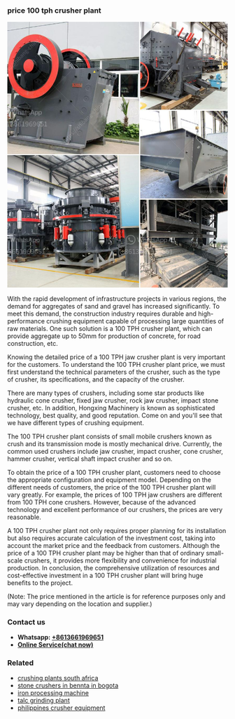<h3>price 100 tph crusher plant</h3><img src='1708498172.jpg' alt=''><p>With the rapid development of infrastructure projects in various regions, the demand for aggregates of sand and gravel has increased significantly. To meet this demand, the construction industry requires durable and high-performance crushing equipment capable of processing large quantities of raw materials. One such solution is a 100 TPH crusher plant, which can provide aggregate up to 50mm for production of concrete, for road construction, etc.</p><p>Knowing the detailed price of a 100 TPH jaw crusher plant is very important for the customers. To understand the 100 TPH crusher plant price, we must first understand the technical parameters of the crusher, such as the type of crusher, its specifications, and the capacity of the crusher.</p><p>There are many types of crushers, including some star products like hydraulic cone crusher, fixed jaw crusher, rock jaw crusher, impact stone crusher, etc. In addition, Hongxing Machinery is known as sophisticated technology, best quality, and good reputation. Come on and you'll see that we have different types of crushing equipment.</p><p>The 100 TPH crusher plant consists of small mobile crushers known as crush and its transmission mode is mostly mechanical drive. Currently, the common used crushers include jaw crusher, impact crusher, cone crusher, hammer crusher, vertical shaft impact crusher and so on.</p><p>To obtain the price of a 100 TPH crusher plant, customers need to choose the appropriate configuration and equipment model. Depending on the different needs of customers, the price of the 100 TPH crusher plant will vary greatly. For example, the prices of 100 TPH jaw crushers are different from 100 TPH cone crushers. However, because of the advanced technology and excellent performance of our crushers, the prices are very reasonable.</p><p>A 100 TPH crusher plant not only requires proper planning for its installation but also requires accurate calculation of the investment cost, taking into account the market price and the feedback from customers. Although the price of a 100 TPH crusher plant may be higher than that of ordinary small-scale crushers, it provides more flexibility and convenience for industrial production. In conclusion, the comprehensive utilization of resources and cost-effective investment in a 100 TPH crusher plant will bring huge benefits to the project.</p><p>(Note: The price mentioned in the article is for reference purposes only and may vary depending on the location and supplier.)</p><h3>Contact us</h3><ul><li><strong>Whatsapp:&nbsp;<a href="https://wa.me/8613661969651">+8613661969651</a></strong></li><li><a href="https://swt.shibang-china.com/?git&amp;zhl&amp;price 100 tph crusher plant"><strong>Online Service(chat now)</strong></a></li></ul><h3>Related</h3><ul><li><a href='crushing plants south africa.md'>crushing plants south africa</a></li><li><a href='stone crushers in bennta in bogota.md'>stone crushers in bennta in bogota</a></li><li><a href='iron processing machine.md'>iron processing machine</a></li><li><a href='talc grinding plant.md'>talc grinding plant</a></li><li><a href='philippines crusher equipment.md'>philippines crusher equipment</a></li></ul>
